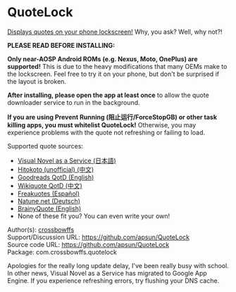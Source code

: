 # QuoteLock

[Displays quotes on your phone lockscreen!](https://i.imgur.com/EXzpNWA.jpg) Why, you ask? Well, why not?!

**PLEASE READ BEFORE INSTALLING:**

**Only near-AOSP Android ROMs (e.g. Nexus, Moto, OnePlus) are supported!** This is due to the heavy modifications that many OEMs make to the lockscreen. Feel free to try it on your phone, but don't be surprised if the layout is broken.

**After installing, please open the app at least once** to allow the quote downloader service to run in the background.

**If you are using Prevent Running (阻止运行/ForceStopGB) or other task killing apps, you must whitelist QuoteLock!** Otherwise, you may experience problems with the quote not refreshing or failing to load.

Supported quote sources:

* [Visual Novel as a Service (日本語)](http://vnaas.apsun.xyz/)
* [Hitokoto (unofficial) (中文)](https://blog.lwl12.com/read/hitokoto-api.html)
* [Goodreads QotD (English)](https://www.goodreads.com/)
* [Wikiquote QotD (中文)](https://www.wikiquote.org/)
* [Freakuotes (Español)](https://freakuotes.com/)
* [Natune.net (Deutsch)](https://natune.net/zitate/)
* [BrainyQuote (English)](https://www.brainyquote.com/)
* None of these fit you? You can even write your own!

Author(s): [crossbowffs](https://repo.xposed.info/users/crossbowffs) <br />
Support/Discussion URL: 
https://github.com/apsun/QuoteLock <br />
Source code URL: 
https://github.com/apsun/QuoteLock <br />
Package: 
com.crossbowffs.quotelock

Apologies for the really long update delay, I've been really busy with school. In other news, Visual Novel as a Service has migrated to Google App Engine. If you experience refreshing errors, try flushing your DNS cache.